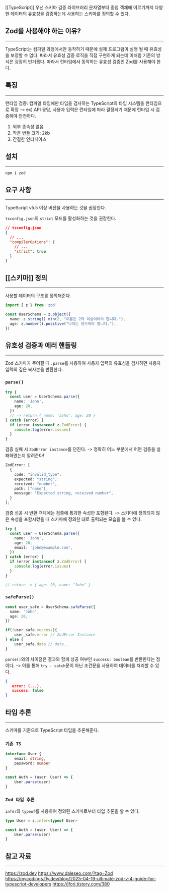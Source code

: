 [[TypeScript]] 우선 스키마 검증 라이브러리
문자열부터 중첩 객체에 이르기까지 다양한 데이터의 유효성을 검증하는데 사용하는 스키마를 정의할 수  있다.

## Zod를 사용해야 하는 이유?
---
TypeScript는 컴파일 과정에서만 동작하기 때문에 실제 프로그램이 실행 될 때 유효성을 보장할 수 없다.
따라서 유효성 검증 로직을 직접 구현하게 되는데 이처럼 기존의 방식은 굉장히 번거롭다. 따라서 런타임에서 동작하는 유효성 검증인 Zod를 사용해야 한다.

## 특징
---
런타임 검증: 컴파일 타임에만 타입을 검사하는 TypeScript의 타입 시스템을 런타임으로 확장
-> ex) API 응답, 사용자 입력은 런타임에 따라 결정되기 때문에 런타임 시 검증해야 안전하다.

1. 외부 종속성 없음
2. 작은 번들 크기: 2kb
3. 간결한 인터페이스

## 설치
---

```
npm i zod
```

## 요구 사항
---
TypeScript v5.5 이상 버전을 사용하는 것을 권장한다.

`tsconfig.json`의 `strict` 모드를 활성화하는 것을 권장한다.

```json
// tsconfig.json
{
  // ...
  "compilerOptions": {
    // ...
    "strict": true
  }
}
```

## [[스키마]] 정의
---
사용할 데이터의 구조를 정의해준다.

```ts
import { z } from 'zod'

const UserSchema = z.object({
  name: z.string().min(2, "이름은 2자 이상이어야 합니다."),
  age: z.number().positive("나이는 양수여야 합니다."),
})
```

## 유호성 검증과 에러 핸들링
---
Zod 스키마가 주어질 때 `.parse`를 사용하여 사용자 입력의 유효성을 검사하면 사용자 입력의 깊은 복사본을 반환한다. 

### `parse()`
```ts
try {
  const user = UserSchema.parse({
    name: 'John',
    age: 20,
  })
  // -> return { name: 'John', age: 20 }
} catch (error) {
  if (error instanceof z.ZodError) {
    console.log(error.issues)
  }
}
```

검증 실패 시 `ZodError instance`를 던진다.
-> 정확히 어느 부분에서 어떤 검증을 실패하였는지 알려준다!
	
```ts
ZodError: [
  {
    code: "invalid_type",
    expected: "string",
    received: "number",
    path: ["name"],
    message: "Expected string, received number",
  }
];
```

검증 성공 시 반환 객체에는 검증에 통과한 속성만 포함된다.
-> 스키마에 정의되지 않은 속성을 포함시켰을 때 스키마에 정의한 대로 출력되는 모습을 볼 수 있다.

```ts
try {
  const user = UserSchema.parse({
    name: 'John',
    age: 20,
    email: 'john@example.com',
  })
} catch (error) {
  if (error instanceof z.ZodError) {
    console.log(error.issues)
  }
}

// return -> { age: 20, name: "John" }
```
### `safeParse()`
```ts
const user_safe = UserSchema.safeParse({
  name: 'John',
  age: 20,
})

if(!user_safe.success){
	user_safe.error // ZodError Instance
} else {
	user_safe.data // data...
}
```

 `parse()`와의 차이점은 결과와 함께 성공 여부인 `success: boolean`를 반환한다는 점이다.
 -> 이를 통해 `try - catch`문이 아닌 조건문을 사용하여 데이터를 처리할 수 있다.
 
 ```json
 {
	error: (...),
	success: false
 }
```

## 타입 추론
---
스키마를 기준으로 TypeScript 타입을 추론해준다. 

### `기존 TS`
```ts
interface User {
	email: string,
	password: number
}

const Auth = (user: User) => {
	User.parse(user)
}
```

### `Zod 타입 추론`
`infer`와 `typeof`를 사용하여 정의된 스키마로부터 타입 추론을 할 수 있다.
```ts
type User = z.infer<typeof User>

const Auth = (user: User) => {
	User.parse(user)
}
```


## 참고 자료
---
https://zod.dev
https://www.daleseo.com/?tag=Zod
https://mycodings.fly.dev/blog/2025-04-19-ultimate-zod-v-4-guide-for-typescript-developers
https://jforj.tistory.com/380